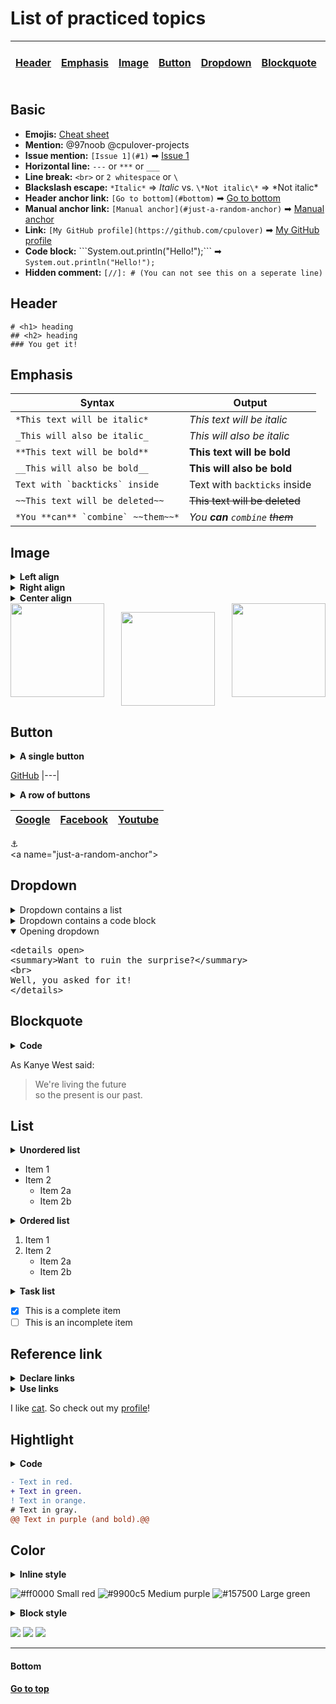 # List of practiced topics
|[Header](#header)|[Emphasis](#emphasis)|[Image](#image)|[Button](#button)|[Dropdown](#dropdown)|[Blockquote](#blockquote)|[List & Task](#list)|[Reference link](#reference-link)|[Hightlight](#hightlight)|[Color](#color)|
|---|---|---|---|---|---|---|---|---|---|

## Basic
- **Emojis:** [Cheat sheet](https://www.emojicopy.com)
- **Mention:** @97noob @cpulover-projects
- **Issue mention:** ```[Issue 1](#1)``` &#x27A1; [Issue 1](#1)
- **Horizontal line:** ```---``` or ```***``` or ```___```
- **Line break:** ```<br>``` or `2 whitespace` or `\`
- **Blackslash escape:** ```*Italic*``` => *Italic* vs. ```\*Not italic\*``` => \*Not italic\*
- **Header anchor link:** ```[Go to bottom](#bottom)``` &#x27A1; [Go to bottom](#bottom)
- **Manual anchor link:** ```[Manual anchor](#just-a-random-anchor)``` &#x27A1; [Manual anchor](#just-a-random-anchor)
- **Link:** ```[My GitHub profile](https://github.com/cpulover)``` &#x27A1; [My GitHub profile](https://github.com/cpulover)
- **Code block:** \`\`\`System.out.println("Hello!");\`\`\` &#x27A1; ```System.out.println("Hello!");```
- **Hidden comment:** ```[//]: # (You can not see this on a seperate line)```

[//]: # (You can not see this on a seperate line)

## Header 
```
# <h1> heading
## <h2> heading
### You get it!
```

## Emphasis
 Syntax | Output |
---|---|
 ```*This text will be italic*```|*This text will be italic* 
```_This will also be italic_ ```|_This will also be italic_
```**This text will be bold** ```|**This text will be bold**
```__This will also be bold__```|__This will also be bold__
```Text with `backticks` inside```|Text with `backticks` inside
```~~This text will be deleted~~```|~~This text will be deleted~~
```*You **can** `combine` ~~them~~*```|*You **can** `combine` ~~them~~*

## Image

<details>
 <summary><b>Left align</b></summary>
 <pre>&lt;img align="left" width="150" src="https://github.com/cpulover-practice/markdown/blob/master/images/avt2.jpg"&gt;</pre>
 </details>
 <details>
 <summary><b>Right align</b></summary>
 <pre>&lt;img align="right" width="150" src="./images/avt2.jpg"&gt;</pre>
 </details>
 <details>
 <summary><b>Center align</b></summary>
 <pre>&lt;p align="center"&gt;&lt;img width="150" src="./images/avt2.jpg"&gt;&lt;/p&gt;</pre>
 </details>

<img align="left" width="150" src="https://github.com/cpulover-practice/markdown/blob/master/images/avt2.jpg"> 
<img align="right" width="150" src="./images/avt2.jpg"> 
<p align="center"><img width="150" src="./images/avt2.jpg"></p>

## Button

<details> 
<summary><b>A single button</b></summary>
<pre>[GitHub](https://github.com/)
|---|</pre>
</details>

[GitHub](https://github.com/)
|---|

<details>
 <summary><b>A row of buttons</b></summary>
 <pre>|[Google](https://www.google.com/)|[Facebook](http://facebook.com/)|[Youtube](https://www.youtube.com/)|
|---|---|---|</pre>
 </details>

|[Google](https://www.google.com/)|[Facebook](http://facebook.com/)|[Youtube](https://www.youtube.com/)|
|---|---|---|

<a name="just-a-random-anchor">
   
 ⚓  
\<a name="just-a-random-anchor"\>

## Dropdown

<details>
<summary>Dropdown contains a list</summary>
<ul>
  <li>Item 1</li>
  <li>Item 2</li>
  </ul>
</details>

<details> 
<summary>Dropdown contains a code block</summary>
<pre>$ This dropdown contains<br>a code block!</pre>
</details>

<details open>
<summary>Opening dropdown</summary>
<pre>
&lt;details open&gt;
&lt;summary&gt;Want to ruin the surprise?&lt;&#47;summary&gt;
&lt;br&gt;
Well, you asked for it!
&lt;&#47;details&gt;
</pre>
</details>
  
## Blockquote

<details>
 <summary><b>Code</b></summary>
 <pre>
 As Kanye West said:
> We're living the future    
> so the present is our past.
</pre>
 </details>

As Kanye West said:
> We're living the future    
> so the present is our past.

## List

<details>
 <summary><b>Unordered list</b></summary>
 <pre>
- Item 1
- Item 2
  - Item 2a
  - Item 2b</pre>
</details>
  
- Item 1
- Item 2
  - Item 2a
  - Item 2b

<details>
 <summary><b>Ordered list</b></summary>
 <pre>
1. Item 1
2. Item 2
   * Item 2a
   * Item 2b
</pre>
</details>

1. Item 1
2. Item 2
   * Item 2a
   * Item 2b

<details>
 <summary><b>Task list</b></summary>
 <pre>
- [x] This is a complete item
- [ ] This is an incomplete item
</pre>
 </details>
 
- [x] This is a complete item
- [ ] This is an incomplete item

## Reference link

<details>
 <summary><b>Declare links</b></summary>
 <pre>
[//]: # (Declared links are invisible, can be put anywhere)
[cat]: https://en.wikipedia.org/wiki/Cat
[github-profile]: https://github.com/cpulover
</pre>
 </details>

[//]: # (Declare reference links, they are invisible, can be put anywhere)
[cat]: https://en.wikipedia.org/wiki/Cat
[github-profile]: https://github.com/cpulover

<details>
 <summary><b>Use links</b></summary>
 <pre>
I like [cat][]. So check out my [profile][github-profile]!
</pre>
 </details>
 
I like [cat][]. So check out my [profile][github-profile]!

## Hightlight

<details>
 <summary><b>Code</b></summary>
 <pre>
 ```diff
- text in red
+ text in green
! text in orange
# text in gray
@@ text in purple (and bold)@@
```
</pre>
</details>

```diff
- Text in red.
+ Text in green.
! Text in orange.
# Text in gray.
@@ Text in purple (and bold).@@
```

## Color

<details>
 <summary><b>Inline style</b></summary>
 <pre>
![#ff0000](https://placehold.it/12/ff0000?text=+) Small red 
![#9900c5](https://placehold.it/15/9900c5?text=+) Medium purple 
![#157500](https://placehold.it/20/157500?text=+) Large green
</pre>
 </details>
 
![#ff0000](https://placehold.it/12/ff0000?text=+) Small red 
![#9900c5](https://placehold.it/15/9900c5?text=+) Medium purple 
![#157500](https://placehold.it/20/157500?text=+) Large green

<details>
 <summary><b>Block style</b></summary>
 <pre>
![](https://placehold.it/300x90/ff0000/000000?text=IMPORTANT!)
![](https://placehold.it/250x90/ff6600/000?text=WARNING!)
![](https://placehold.it/200x90/009955/fff?text=SUCCESS!)
</pre>
 </details>
 
![](https://placehold.it/300x90/ff0000/000000?text=IMPORTANT!)
![](https://placehold.it/250x90/ff6600/000?text=WARNING!)
![](https://placehold.it/200x90/009955/fff?text=SUCCESS!)

---

#### Bottom
[**Go to top**](#list-of-practiced-topics)
